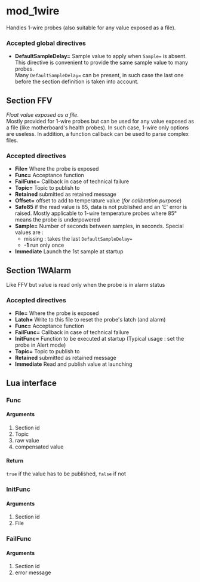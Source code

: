 # mod_1wire
Handles 1-wire probes (also suitable for any value exposed as a file).

### Accepted global directives

* **DefaultSampleDelay=** Sample value to apply when `Sample=` is absent. This directive is convenient to 
provide the same sample value to many probes.<br>
Many `DefaultSampleDelay=` can be present, in such case the last one before the section definition is
taken into account.

## Section FFV

*Float value exposed as a file*.<br>
Mostly provided for 1-wire probes but can be used for any value exposed as a file 
(like motherboard's health probes). In such case, 1-wire only options are useless. In addition, a function
callback can be used to parse complex files.

### Accepted directives

* **File=** Where the probe is exposed
* **Func=** Acceptance function
* **FailFunc=** Callback in case of technical failure
* **Topic=** Topic to publish to
* **Retained** submitted as retained message
* **Offset=** offset to add to temperature value (*for calibration purpose*)
* **Safe85** if the read value is 85, data is not published and an 'E' error
is raised. Mostly applicable to 1-wire temperature probes where 85° means
the probe is underpowered
* **Sample=** Number of seconds between samples, in seconds. Special values are :
  * missing : takes the last `DefaultSampleDelay=`
  * **-1** run only once
* **Immediate** Launch the 1st sample at startup

## Section 1WAlarm

Like FFV but value is read only when the probe is in alarm status

### Accepted directives

* **File=** Where the probe is exposed
* **Latch=** Write to this file to reset the probe's latch (and alarm)
* **Func=** Acceptance function
* **FailFunc=** Callback in case of technical failure
* **InitFunc=** Function to be executed at startup (Typical usage : set the probe in Alert mode)
* **Topic=** Topic to publish to
* **Retained** submitted as retained message
* **Immediate** Read and publish value at launching

## Lua interface
### Func
#### Arguments

1. Section id
2. Topic
3. raw value
4. compensated value

#### Return

`true` if the value has to be published, `false` if not

### InitFunc
#### Arguments

1. Section id
2. File

### FailFunc
#### Arguments

1. Section id
2. error message

